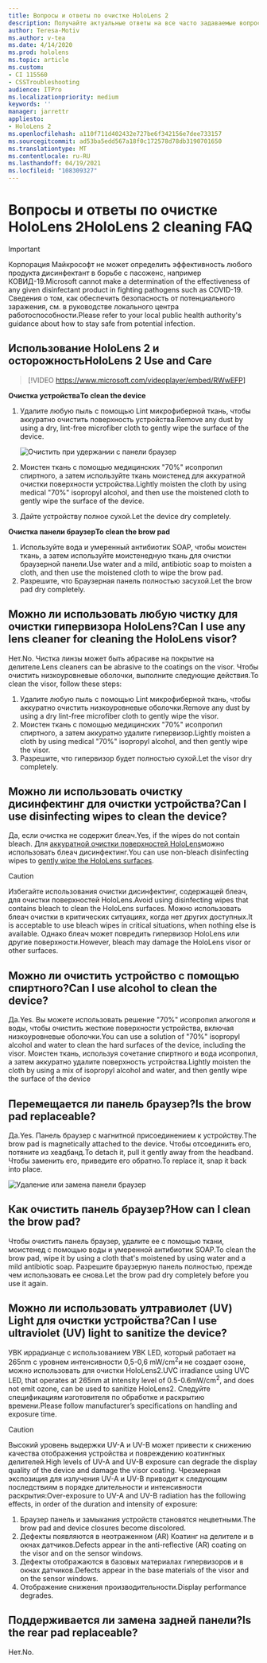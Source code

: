 ```yaml
---
title: Вопросы и ответы по очистке HoloLens 2
description: Получайте актуальные ответы на все часто задаваемые вопросы об очистке и обслуживании устройства HoloLens 2.
author: Teresa-Motiv
ms.author: v-tea
ms.date: 4/14/2020
ms.prod: hololens
ms.topic: article
ms.custom:
- CI 115560
- CSSTroubleshooting
audience: ITPro
ms.localizationpriority: medium
keywords: ''
manager: jarrettr
appliesto:
- HoloLens 2
ms.openlocfilehash: a110f711d402432e727be6f342156e7dee733157
ms.sourcegitcommit: ad53ba5edd567a18f0c172578d78db3190701650
ms.translationtype: MT
ms.contentlocale: ru-RU
ms.lasthandoff: 04/19/2021
ms.locfileid: "108309327"
---
```

# <a name="hololens-2-cleaning-faq"></a><span data-ttu-id="421b0-103">Вопросы и ответы по очистке HoloLens 2</span><span class="sxs-lookup"><span data-stu-id="421b0-103">HoloLens 2 cleaning FAQ</span></span>

> [!IMPORTANT]  
> <span data-ttu-id="421b0-104">Корпорация Майкрософт не может определить эффективность любого продукта дисинфектант в борьбе с пасоженс, например КОВИД-19.</span><span class="sxs-lookup"><span data-stu-id="421b0-104">Microsoft cannot make a determination of the effectiveness of any given disinfectant product in fighting pathogens such as COVID-19.</span></span> <span data-ttu-id="421b0-105">Сведения о том, как обеспечить безопасность от потенциального заражения, см. в руководстве локального центра работоспособности.</span><span class="sxs-lookup"><span data-stu-id="421b0-105">Please refer to your local public health authority's guidance about how to stay safe from potential infection.</span></span>  

## <a name="hololens-2-use-and-care"></a><span data-ttu-id="421b0-106">Использование HoloLens 2 и осторожность</span><span class="sxs-lookup"><span data-stu-id="421b0-106">HoloLens 2 Use and Care</span></span>

> [!VIDEO https://www.microsoft.com/videoplayer/embed/RWwEFP]

<!-- <iframe src="https://channel9.msdn.com/Shows/Docs-Mixed-Reality/HoloLens-2-Use-and-Care/player" width="960" height="540" allowFullScreen frameBorder="0" title="HoloLens 2 Use and Care - Microsoft Channel 9 Video"></iframe> -->

<span data-ttu-id="421b0-107">**Очистка устройства**</span><span class="sxs-lookup"><span data-stu-id="421b0-107">**To clean the device**</span></span>

1. <span data-ttu-id="421b0-108">Удалите любую пыль с помощью Lint микрофиберной ткань, чтобы аккуратно очистить поверхность устройства.</span><span class="sxs-lookup"><span data-stu-id="421b0-108">Remove any dust by using a dry, lint-free microfiber cloth to gently wipe the surface of the device.</span></span>

   ![Очистить при удержании с панели браузер](images/hl2-cleaning.png)

2. <span data-ttu-id="421b0-110">Моистен ткань с помощью медицинских "70%" исопропил спиртного, а затем используйте ткань моистенед для аккуратной очистки поверхности устройства.</span><span class="sxs-lookup"><span data-stu-id="421b0-110">Lightly moisten the cloth by using medical "70%" isopropyl alcohol, and then use the moistened cloth to gently wipe the surface of the device.</span></span>

3. <span data-ttu-id="421b0-111">Дайте устройству полное сухой.</span><span class="sxs-lookup"><span data-stu-id="421b0-111">Let the device dry completely.</span></span>

<span data-ttu-id="421b0-112">**Очистка панели браузер**</span><span class="sxs-lookup"><span data-stu-id="421b0-112">**To clean the brow pad**</span></span>

1. <span data-ttu-id="421b0-113">Используйте вода и умеренный антибиотик SOAP, чтобы моистен ткань, а затем используйте моистенедную ткань для очистки браузерной панели.</span><span class="sxs-lookup"><span data-stu-id="421b0-113">Use water and a mild, antibiotic soap to moisten a cloth, and then use the moistened cloth to wipe the brow pad.</span></span>
1. <span data-ttu-id="421b0-114">Разрешите, что Браузерная панель полностью засухой.</span><span class="sxs-lookup"><span data-stu-id="421b0-114">Let the brow pad dry completely.</span></span>

## <a name="can-i-use-any-lens-cleaner-for-cleaning-the-hololens-visor"></a><span data-ttu-id="421b0-115">Можно ли использовать любую чистку для очистки гипервизора HoloLens?</span><span class="sxs-lookup"><span data-stu-id="421b0-115">Can I use any lens cleaner for cleaning the HoloLens visor?</span></span>

<span data-ttu-id="421b0-116">Нет.</span><span class="sxs-lookup"><span data-stu-id="421b0-116">No.</span></span> <span data-ttu-id="421b0-117">Чистка линзы может быть абрасиве на покрытие на делителе.</span><span class="sxs-lookup"><span data-stu-id="421b0-117">Lens cleaners can be abrasive to the coatings on the visor.</span></span> <span data-ttu-id="421b0-118">Чтобы очистить низкоуровневые оболочки, выполните следующие действия.</span><span class="sxs-lookup"><span data-stu-id="421b0-118">To clean the visor, follow these steps:</span></span>  

1. <span data-ttu-id="421b0-119">Удалите любую пыль с помощью Lint микрофиберной ткань, чтобы аккуратно очистить низкоуровневые оболочки.</span><span class="sxs-lookup"><span data-stu-id="421b0-119">Remove any dust by using a dry lint-free microfiber cloth to gently wipe the visor.</span></span>
1. <span data-ttu-id="421b0-120">Моистен ткань с помощью медицинских "70%" исопропил спиртного, а затем аккуратно удалите гипервизор.</span><span class="sxs-lookup"><span data-stu-id="421b0-120">Lightly moisten a cloth by using medical "70%" isopropyl alcohol, and then gently wipe the visor.</span></span>
1. <span data-ttu-id="421b0-121">Разрешите, что гипервизор будет полностью сухой.</span><span class="sxs-lookup"><span data-stu-id="421b0-121">Let the visor dry completely.</span></span>

## <a name="can-i-use-disinfecting-wipes-to-clean-the-device"></a><span data-ttu-id="421b0-122">Можно ли использовать очистку дисинфектинг для очистки устройства?</span><span class="sxs-lookup"><span data-stu-id="421b0-122">Can I use disinfecting wipes to clean the device?</span></span>

<span data-ttu-id="421b0-123">Да, если очистка не содержит блеач.</span><span class="sxs-lookup"><span data-stu-id="421b0-123">Yes, if the wipes do not contain bleach.</span></span> <span data-ttu-id="421b0-124">Для [аккуратной очистки поверхностей HoloLens](#hololens-2-use-and-care)можно использовать блеач дисинфектинг.</span><span class="sxs-lookup"><span data-stu-id="421b0-124">You can use non-bleach disinfecting wipes to [gently wipe the HoloLens surfaces](#hololens-2-use-and-care).</span></span>  

> [!CAUTION]  
> <span data-ttu-id="421b0-125">Избегайте использования очистки дисинфектинг, содержащей блеач, для очистки поверхностей HoloLens.</span><span class="sxs-lookup"><span data-stu-id="421b0-125">Avoid using disinfecting wipes that contains bleach to clean the HoloLens surfaces.</span></span> <span data-ttu-id="421b0-126">Можно использовать блеач очистки в критических ситуациях, когда нет других доступных.</span><span class="sxs-lookup"><span data-stu-id="421b0-126">It is acceptable to use bleach wipes in critical situations, when nothing else is available.</span></span> <span data-ttu-id="421b0-127">Однако блеач может повредить гипервизор HoloLens или другие поверхности.</span><span class="sxs-lookup"><span data-stu-id="421b0-127">However, bleach may damage the HoloLens visor or other surfaces.</span></span>

## <a name="can-i-use-alcohol-to-clean-the-device"></a><span data-ttu-id="421b0-128">Можно ли очистить устройство с помощью спиртного?</span><span class="sxs-lookup"><span data-stu-id="421b0-128">Can I use alcohol to clean the device?</span></span>

<span data-ttu-id="421b0-129">Да.</span><span class="sxs-lookup"><span data-stu-id="421b0-129">Yes.</span></span> <span data-ttu-id="421b0-130">Вы можете использовать решение "70%" исопропил алкоголя и воды, чтобы очистить жесткие поверхности устройства, включая низкоуровневые оболочки.</span><span class="sxs-lookup"><span data-stu-id="421b0-130">You can use a solution of "70%" isopropyl alcohol and water to clean the hard surfaces of the device, including the visor.</span></span> <span data-ttu-id="421b0-131">Моистен ткань, используя сочетание спиртного и вода исопропил, а затем аккуратно удалите поверхность устройства.</span><span class="sxs-lookup"><span data-stu-id="421b0-131">Lightly moisten the cloth by using a mix of isopropyl alcohol and water, and then gently wipe the surface of the device</span></span>

## <a name="is-the-brow-pad-replaceable"></a><span data-ttu-id="421b0-132">Перемещается ли панель браузер?</span><span class="sxs-lookup"><span data-stu-id="421b0-132">Is the brow pad replaceable?</span></span>

<span data-ttu-id="421b0-133">Да.</span><span class="sxs-lookup"><span data-stu-id="421b0-133">Yes.</span></span> <span data-ttu-id="421b0-134">Панель браузер с магнитной присоединением к устройству.</span><span class="sxs-lookup"><span data-stu-id="421b0-134">The brow pad is magnetically attached to the device.</span></span> <span data-ttu-id="421b0-135">Чтобы отсоединить его, потяните из хеадбанд.</span><span class="sxs-lookup"><span data-stu-id="421b0-135">To detach it, pull it gently away from the headband.</span></span> <span data-ttu-id="421b0-136">Чтобы заменить его, приведите его обратно.</span><span class="sxs-lookup"><span data-stu-id="421b0-136">To replace it, snap it back into place.</span></span>

![Удаление или замена панели браузер](images/hololens2-remove-browpad.png)

## <a name="how-can-i-clean-the-brow-pad"></a><span data-ttu-id="421b0-138">Как очистить панель браузер?</span><span class="sxs-lookup"><span data-stu-id="421b0-138">How can I clean the brow pad?</span></span>

<span data-ttu-id="421b0-139">Чтобы очистить панель браузер, удалите ее с помощью ткани, моистенед с помощью воды и умеренной антибиотик SOAP.</span><span class="sxs-lookup"><span data-stu-id="421b0-139">To clean the brow pad, wipe it by using a cloth that's moistened by using water and a mild antibiotic soap.</span></span> <span data-ttu-id="421b0-140">Разрешите браузерную панель полностью, прежде чем использовать ее снова.</span><span class="sxs-lookup"><span data-stu-id="421b0-140">Let the brow pad dry completely before you use it again.</span></span>

## <a name="can-i-use-ultraviolet-uv-light-to-sanitize-the-device"></a><span data-ttu-id="421b0-141">Можно ли использовать ултравиолет (UV) Light для очистки устройства?</span><span class="sxs-lookup"><span data-stu-id="421b0-141">Can I use ultraviolet (UV) light to sanitize the device?</span></span>

<span data-ttu-id="421b0-142">УВК иррадианце с использованием УВК LED, который работает на 265nm с уровнем интенсивности 0,5-0,6 mW/cm<sup>2</sup>и не создает озоне, можно использовать для очистки HoloLens2.</span><span class="sxs-lookup"><span data-stu-id="421b0-142">UVC irradiance using UVC LED, that operates at 265nm at intensity level of 0.5-0.6mW/cm<sup>2</sup>, and does not emit ozone, can be used to sanitize HoloLens2.</span></span> <span data-ttu-id="421b0-143">Следуйте спецификациям изготовителя по обработке и раскрытию времени.</span><span class="sxs-lookup"><span data-stu-id="421b0-143">Please follow manufacturer’s specifications on handling and exposure time.</span></span>

> [!CAUTION]  
> <span data-ttu-id="421b0-144">Высокий уровень выдержки UV-A и UV-B может привести к снижению качества отображения устройства и повреждению коатингных делителей.</span><span class="sxs-lookup"><span data-stu-id="421b0-144">High levels of UV-A and UV-B exposure can degrade the display quality of the device and damage the visor coating.</span></span> <span data-ttu-id="421b0-145">Чрезмерная экспозиция для излучения UV-A и UV-B приводит к следующим последствиям в порядке длительности и интенсивности раскрытия:</span><span class="sxs-lookup"><span data-stu-id="421b0-145">Over-exposure to UV-A and UV-B radiation has the following effects, in order of the duration and intensity of exposure:</span></span>
>  
> 1. <span data-ttu-id="421b0-146">Браузер панель и замыкания устройств становятся нецветными.</span><span class="sxs-lookup"><span data-stu-id="421b0-146">The brow pad and device closures become discolored.</span></span>
> 1. <span data-ttu-id="421b0-147">Дефекты появляются в неотраженном (AR) Коатинг на делителе и в окнах датчиков.</span><span class="sxs-lookup"><span data-stu-id="421b0-147">Defects appear in the anti-reflective (AR) coating on the visor and on the sensor windows.</span></span>
> 1. <span data-ttu-id="421b0-148">Дефекты отображаются в базовых материалах гипервизоров и в окнах датчиков.</span><span class="sxs-lookup"><span data-stu-id="421b0-148">Defects appear in the base materials of the visor and on the sensor windows.</span></span>
> 1. <span data-ttu-id="421b0-149">Отображение снижения производительности.</span><span class="sxs-lookup"><span data-stu-id="421b0-149">Display performance degrades.</span></span>

## <a name="is-the-rear-pad-replaceable"></a><span data-ttu-id="421b0-150">Поддерживается ли замена задней панели?</span><span class="sxs-lookup"><span data-stu-id="421b0-150">Is the rear pad replaceable?</span></span>

<span data-ttu-id="421b0-151">Нет.</span><span class="sxs-lookup"><span data-stu-id="421b0-151">No.</span></span>
